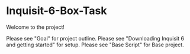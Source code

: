 # Inquisit-6-Box-Task
Welcome to the project!

Please see "Goal" for project outline.
Please see "Downloading Inquisit 6 and getting started" for setup.
Please see "Base Script" for Base project.
